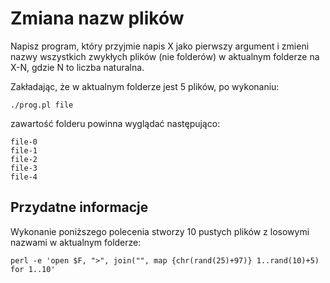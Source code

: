 # Zmiana nazw plików
Napisz program, który przyjmie napis X jako pierwszy argument i zmieni nazwy
wszystkich zwykłych plików (nie folderów) w aktualnym folderze na
X-N, gdzie N to liczba naturalna.

Zakładając, że w aktualnym folderze jest 5 plików, po wykonaniu:
```
./prog.pl file
```
zawartość folderu powinna wyglądać następująco:
```
file-0
file-1
file-2
file-3
file-4
```

## Przydatne informacje
Wykonanie poniższego polecenia stworzy 10 pustych plików z losowymi nazwami
w aktualnym folderze:
```
perl -e 'open $F, ">", join("", map {chr(rand(25)+97)} 1..rand(10)+5) for 1..10'
```
